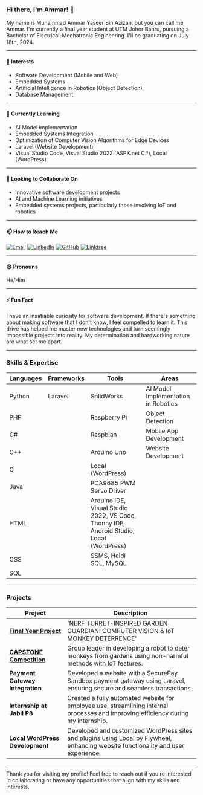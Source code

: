 ### Hi there, I'm Ammar! 👋

My name is Muhammad Ammar Yaseer Bin Azizan, but you can call me Ammar. I'm currently a final year student at UTM Johor Bahru, pursuing a Bachelor of Electrical-Mechatronic Engineering. I'll be graduating on July 18th, 2024.

---

#### 👀 Interests
- Software Development (Mobile and Web)
- Embedded Systems
- Artificial Intelligence in Robotics (Object Detection)
- Database Management

---

#### 🌱 Currently Learning
- AI Model Implementation
- Embedded Systems Integration
- Optimization of Computer Vision Algorithms for Edge Devices
- Laravel (Website Development)
- Visual Studio Code, Visual Studio 2022 (ASPX.net C#), Local (WordPress)

---

#### 💞️ Looking to Collaborate On
- Innovative software development projects
- AI and Machine Learning initiatives
- Embedded systems projects, particularly those involving IoT and robotics

---

#### 📫 How to Reach Me
[![Email](https://img.shields.io/badge/Email-ammar321an@gmail.com-red)](mailto:ammar321an@gmail.com)
[![LinkedIn](https://img.shields.io/badge/LinkedIn-Connect-blue)](https://www.linkedin.com/in/muhammad-ammar-yaseer-azizan-48b28a235/)
[![GitHub](https://img.shields.io/badge/GitHub-Follow-black)](https://github.com/ammar321an)
[![Linktree](https://img.shields.io/badge/Linktree-Visit-green)](https://linktr.ee/ammarysr)

---

#### 😄 Pronouns
He/Him

---

#### ⚡ Fun Fact
I have an insatiable curiosity for software development. If there's something about making software that I don't know, I feel compelled to learn it. This drive has helped me master new technologies and turn seemingly impossible projects into reality. My determination and hardworking nature are what set me apart.

---

### Skills & Expertise

| **Languages**     | **Frameworks** | **Tools**                                    | **Areas**                              |
|-------------------|-----------------|---------------------------------------------|----------------------------------------|
| Python            | Laravel         | SolidWorks                                  | AI Model Implementation in Robotics    |
| PHP               |                 | Raspberry Pi                                | Object Detection                       |
| C#                |                 | Raspbian                                    | Mobile App Development                 |
| C++               |                 | Arduino Uno                                 | Website Development                    |
| C                 |                 | Local (WordPress)                           |                                        |
| Java              |                 | PCA9685 PWM Servo Driver                    |                                        |
| HTML              |                 | Arduino IDE, Visual Studio 2022, VS Code, Thonny IDE, Android Studio, Local (WordPress) |                                        |
| CSS               |                 | SSMS, Heidi SQL, MySQL                      |                                        |
| SQL               |                 |                                             |                                        |

---

### Projects
| **Project**                                                  | **Description**                                                                                                                 |
|--------------------------------------------------------------|---------------------------------------------------------------------------------------------------------------------------------|
| **[Final Year Project](https://github.com/ammar321an/FYP-Project)**          | 'NERF TURRET-INSPIRED GARDEN GUARDIAN: COMPUTER VISION & IoT MONKEY DETERRENCE'                                                 |
| **[CAPSTONE Competition](https://github.com/ammar321an/Capstone-Project)**   | Group leader in developing a robot to deter monkeys from gardens using non-harmful methods with IoT features.                    |
| **Payment Gateway Integration**                              | Developed a website with a SecurePay Sandbox payment gateway using Laravel, ensuring secure and seamless transactions.           |
| **Internship at Jabil P8**                                    | Created a fully automated website for employee use, streamlining internal processes and improving efficiency during my internship.|
| **Local WordPress Development**                              | Developed and customized WordPress sites and plugins using Local by Flywheel, enhancing website functionality and user experience.|

---

Thank you for visiting my profile! Feel free to reach out if you're interested in collaborating or have any opportunities that align with my skills and interests.
